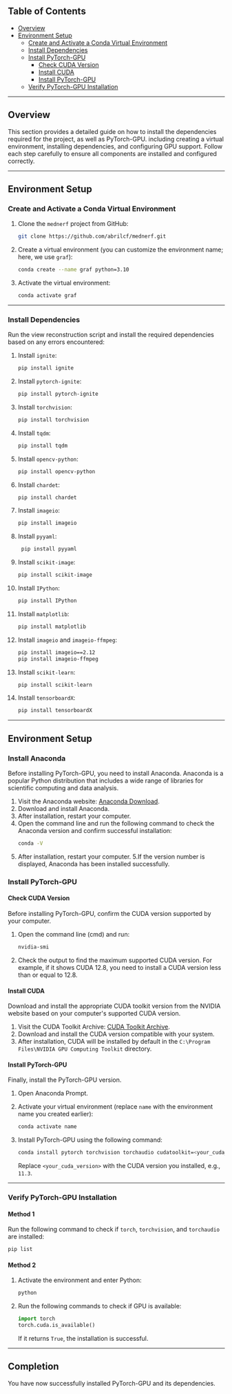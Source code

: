 ## Table of Contents
- [Overview](#overview)
- [Environment Setup](#environment-setup)
  - [Create and Activate a Conda Virtual Environment](#create-and-activate-a-conda-virtual-environment)
  - [Install Dependencies](#install-dependencies)
  - [Install PyTorch-GPU](#install-pytorch-gpu)
    - [Check CUDA Version](#check-cuda-version)
    - [Install CUDA](#install-cuda)
    - [Install PyTorch-GPU](#install-pytorch-gpu-1)
  - [Verify PyTorch-GPU Installation](#verify-pytorch-gpu-installation)

---

## Overview
This section provides a detailed guide on how to install the dependencies required for the project, as well as PyTorch-GPU. including creating a virtual environment, installing dependencies, and configuring GPU support. Follow each step carefully to ensure all components are installed and configured correctly.

---

## Environment Setup

### Create and Activate a Conda Virtual Environment

1. Clone the `mednerf` project from GitHub:
   ```bash
   git clone https://github.com/abrilcf/mednerf.git

2. Create a virtual environment (you can customize the environment name; here, we use `graf`):
   ```bash
   conda create --name graf python=3.10
   ```

3. Activate the virtual environment:
   ```bash
   conda activate graf
   ```

---

### Install Dependencies

Run the view reconstruction script and install the required dependencies based on any errors encountered:

1. Install `ignite`:
   ```bash
   pip install ignite
   ```

2. Install `pytorch-ignite`:
   ```bash
   pip install pytorch-ignite
   ```

3. Install `torchvision`:
   ```bash
   pip install torchvision
   ```

4. Install `tqdm`:
   ```bash
   pip install tqdm
   ```

5. Install `opencv-python`:
   ```bash
   pip install opencv-python
   ```

6. Install `chardet`:
   ```bash
   pip install chardet
   ```

7. Install `imageio`:
   ```bash
   pip install imageio
   ```
   
8. Install `pyyaml`:
   ```bash
    pip install pyyaml
   ```

9. Install `scikit-image`:
   ```bash
   pip install scikit-image
   ```
   
6. Install `IPython`:
   ```bash
   pip install IPython
   ```

7. Install `matplotlib`:
   ```bash
   pip install matplotlib
   ```
   
8. Install `imageio` and `imageio-ffmpeg`:
   ```bash
   pip install imageio==2.12
   pip install imageio-ffmpeg
   ```

9. Install `scikit-learn`:
   ```bash
   pip install scikit-learn
   ```

9. Install `tensorboardX`:
   ```bash
   pip install tensorboardX
   ```

---

## Environment Setup
### Install Anaconda
Before installing PyTorch-GPU, you need to install Anaconda. Anaconda is a popular Python distribution that includes a wide range of libraries for scientific computing and data analysis.

1. Visit the Anaconda website: [Anaconda Download](https://www.anaconda.com/download).
2. Download and install Anaconda.
3. After installation, restart your computer.
4. Open the command line and run the following command to check the Anaconda version and confirm successful installation:
   ```bash
   conda -V
3. After installation, restart your computer. 
5.If the version number is displayed, Anaconda has been installed successfully.
### Install PyTorch-GPU

#### Check CUDA Version
Before installing PyTorch-GPU, confirm the CUDA version supported by your computer.

1. Open the command line (cmd) and run:
   ```bash
   nvidia-smi
   ```

2. Check the output to find the maximum supported CUDA version. For example, if it shows CUDA 12.8, you need to install a CUDA version less than or equal to 12.8.

#### Install CUDA
Download and install the appropriate CUDA toolkit version from the NVIDIA website based on your computer's supported CUDA version.

1. Visit the CUDA Toolkit Archive: [CUDA Toolkit Archive](https://developer.nvidia.com/cuda-toolkit-archive).
2. Download and install the CUDA version compatible with your system.
3. After installation, CUDA will be installed by default in the `C:\Program Files\NVIDIA GPU Computing Toolkit` directory.

#### Install PyTorch-GPU
Finally, install the PyTorch-GPU version.

1. Open Anaconda Prompt.
2. Activate your virtual environment (replace `name` with the environment name you created earlier):
   ```bash
   conda activate name
   ```

3. Install PyTorch-GPU using the following command:
   ```bash
   conda install pytorch torchvision torchaudio cudatoolkit=<your_cuda_version> -c pytorch
   ```
   Replace `<your_cuda_version>` with the CUDA version you installed, e.g., `11.3`.

---

### Verify PyTorch-GPU Installation

#### Method 1
Run the following command to check if `torch`, `torchvision`, and `torchaudio` are installed:
```bash
pip list
```

#### Method 2
1. Activate the environment and enter Python:
   ```bash
   python
   ```

2. Run the following commands to check if GPU is available:
   ```python
   import torch
   torch.cuda.is_available()
   ```
   If it returns `True`, the installation is successful.

---

## Completion
You have now successfully installed PyTorch-GPU and its dependencies.



